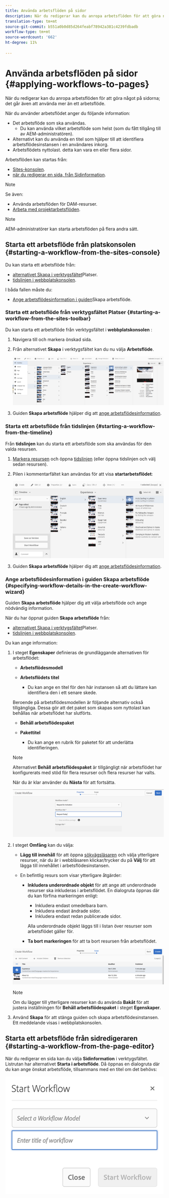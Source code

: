 ```yaml
---
title: Använda arbetsflöden på sidor
description: När du redigerar kan du anropa arbetsflöden för att göra något på sidorna; det går även att använda mer än ett arbetsflöde.
translation-type: tm+mt
source-git-commit: b551a0b0d85d264feabf78942a381c4239fdbadb
workflow-type: tm+mt
source-wordcount: '662'
ht-degree: 11%

---
```



# Använda arbetsflöden på sidor {#applying-workflows-to-pages}

När du redigerar kan du anropa arbetsflöden för att göra något på sidorna; det går även att använda mer än ett arbetsflöde.

När du använder arbetsflödet anger du följande information:

* Det arbetsflöde som ska användas.
   * Du kan använda vilket arbetsflöde som helst (som du fått tillgång till av AEM-administratören).
* Alternativt kan du använda en titel som hjälper till att identifiera arbetsflödesinstansen i en användares inkorg.
* Arbetsflödets nyttolast. detta kan vara en eller flera sidor.

Arbetsflöden kan startas från:

* [Sites-konsolen](#starting-a-workflow-from-the-sites-console).
* [när du redigerar en sida, från Sidinformation](#starting-a-workflow-from-the-page-editor).

>[!NOTE]
>
>Se även:
>
>* Använda arbetsflöden för DAM-resurser.
>* [Arbeta med projektarbetsflöden](/help/sites-cloud/authoring/projects/workflows.md).


<!-- 
>* [How to apply workflows to DAM assets](/help/assets/assets-workflow.md).
>* [Working with Project Workflows](/help/sites-cloud/authoring/projects/workflows.md).
-->

>[!NOTE]
>
>AEM-administratörer kan starta arbetsflöden på flera andra sätt.

<!-- 
>AEM administrators can [start workflows using several other methods](/help/sites-administering/workflows-starting.md).
-->

## Starta ett arbetsflöde från platskonsolen {#starting-a-workflow-from-the-sites-console}

Du kan starta ett arbetsflöde från:

* [alternativet Skapa i verktygsfältet](#starting-a-workflow-from-the-sites-toolbar)Platser.
* [tidslinjen i webbplatskonsolen](#starting-a-workflow-from-the-timeline).

I båda fallen måste du:

* [Ange arbetsflödesinformation i guiden](#specifying-workflow-details-in-the-create-workflow-wizard)Skapa arbetsflöde.

### Starta ett arbetsflöde från verktygsfältet Platser {#starting-a-workflow-from-the-sites-toolbar}

Du kan starta ett arbetsflöde från verktygsfältet i **webbplatskonsolen** :

1. Navigera till och markera önskad sida.

1. Från alternativet **Skapa** i verktygsfältet kan du nu välja **Arbetsflöde**.

   ![Skapa arbetsflöde från verktygsfältet](/help/sites-cloud/authoring/assets/workflows-create-from-toolbar.png)

1. Guiden **Skapa arbetsflöde** hjälper dig att [ange arbetsflödesinformation](#specifying-workflow-details-in-the-create-workflow-wizard).

### Starta ett arbetsflöde från tidslinjen {#starting-a-workflow-from-the-timeline}

Från **tidslinjen** kan du starta ett arbetsflöde som ska användas för den valda resursen.

1. [Markera resursen](/help/sites-cloud/authoring/getting-started/basic-handling.md#viewing-and-selecting-resources) och öppna [tidslinjen](/help/sites-cloud/authoring/getting-started/basic-handling.md#timeline) (eller öppna tidslinjen och välj sedan resursen).
1. Pilen i kommentarfältet kan användas för att visa **startarbetsflödet**:

   ![Skapa arbetsflöde från tidslinjen](/help/sites-cloud/authoring/assets/workflows-create-from-timeline.png)

1. Guiden **Skapa arbetsflöde** hjälper dig att [ange arbetsflödesinformation](#specifying-workflow-details-in-the-create-workflow-wizard).

### Ange arbetsflödesinformation i guiden Skapa arbetsflöde {#specifying-workflow-details-in-the-create-workflow-wizard}

Guiden **Skapa arbetsflöde** hjälper dig att välja arbetsflöde och ange nödvändig information.

När du har öppnat guiden **Skapa arbetsflöde** från:

* [alternativet Skapa i verktygsfältet](#starting-a-workflow-from-the-sites-toolbar)Platser.
* [tidslinjen i webbplatskonsolen](#starting-a-workflow-from-the-timeline).

Du kan ange information:

1. I steget **Egenskaper** definieras de grundläggande alternativen för arbetsflödet:

   * **Arbetsflödesmodell**
   * **Arbetsflödets titel**

      * Du kan ange en titel för den här instansen så att du lättare kan identifiera den i ett senare skede.

   Beroende på arbetsflödesmodellen är följande alternativ också tillgängliga. Dessa gör att det paket som skapas som nyttolast kan behållas när arbetsflödet har slutförts.

   * **Behåll arbetsflödespaket**
   * **Pakettitel**

      * Du kan ange en rubrik för paketet för att underlätta identifieringen.
   >[!NOTE]
   >
   >Alternativet **Behåll arbetsflödespaket** är tillgängligt när arbetsflödet har konfigurerats med stöd för flera resurser och flera resurser har valts.

   <!--
   >The **Keep workflow package** option is available when the workflow has been configured for [Multi Resource Support](/help/sites-developing/workflows-models.md#configuring-a-workflow-for-multi-resource-support) and multiple resources have been selected.
   -->

   När du är klar använder du **Nästa** för att fortsätta.

   ![Ange arbetsflödesegenskaper](/help/sites-cloud/authoring/assets/workflows-properties.png)

1. I steget **Omfång** kan du välja:

   * **Lägg till innehåll** för att öppna [sökvägsläsaren](/help/sites-cloud/authoring/fundamentals/environment-tools.md#path-browser) och välja ytterligare resurser, när du är i webbläsaren klickar/trycker du på **Välj** för att lägga till innehållet i arbetsflödesinstansen.

   * En befintlig resurs som visar ytterligare åtgärder:

      * **Inkludera underordnade objekt** för att ange att underordnade resurser ska inkluderas i arbetsflödet.
En dialogruta öppnas där du kan förfina markeringen enligt:

         * Inkludera endast omedelbara barn.
         * Inkludera endast ändrade sidor.
         * Inkludera endast redan publicerade sidor.

         Alla underordnade objekt läggs till i listan över resurser som arbetsflödet gäller för.

      * **Ta bort markeringen** för att ta bort resursen från arbetsflödet.

   ![Definiera arbetsflödesomfång](/help/sites-cloud/authoring/assets/workflows-scope.png)

   >[!NOTE]
   >
   >Om du lägger till ytterligare resurser kan du använda **Bakåt** för att justera inställningen för **Behåll arbetsflödespaket** i steget **Egenskaper**.

1. Använd **Skapa** för att stänga guiden och skapa arbetsflödesinstansen. Ett meddelande visas i webbplatskonsolen.

## Starta ett arbetsflöde från sidredigeraren {#starting-a-workflow-from-the-page-editor}

När du redigerar en sida kan du välja **Sidinformation** i verktygsfältet. Listrutan har alternativet **Starta i arbetsflöde**. Då öppnas en dialogruta där du kan ange önskat arbetsflöde, tillsammans med en titel om det behövs:

![Starta ett arbetsflöde från sidredigeraren](/help/sites-cloud/authoring/assets/workflows-create-page-editor.png)
